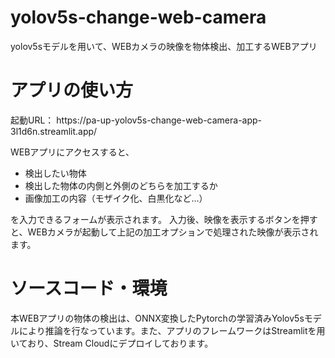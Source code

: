 # yolov5s-change-web-camera
yolov5sモデルを用いて、WEBカメラの映像を物体検出、加工するWEBアプリ

<h1>アプリの使い方</h1>
起動URL：
https://pa-up-yolov5s-change-web-camera-app-3l1d6n.streamlit.app/

WEBアプリにアクセスすると、
<ul>
<li>検出したい物体</li>
<li>検出した物体の内側と外側のどちらを加工するか</li>
<li>画像加工の内容（モザイク化、白黒化など...）</li>
</ul>

を入力できるフォームが表示されます。
入力後、映像を表示するボタンを押すと、WEBカメラが起動して上記の加工オプションで処理された映像が表示されます。


<h1>ソースコード・環境</h1>
本WEBアプリの物体の検出は、ONNX変換したPytorchの学習済みYolov5sモデルにより推論を行なっています。また、アプリのフレームワークはStreamlitを用いており、Stream Cloudにデプロイしております。
